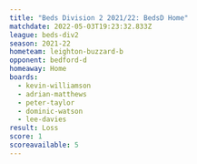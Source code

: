 ```yaml
---
title: "Beds Division 2 2021/22: BedsD Home"
matchdate: 2022-05-03T19:23:32.833Z
league: beds-div2
season: 2021-22
hometeam: leighton-buzzard-b
opponent: bedford-d
homeaway: Home
boards:
  - kevin-williamson
  - adrian-matthews
  - peter-taylor
  - dominic-watson
  - lee-davies
result: Loss
score: 1
scoreavailable: 5
---
```

